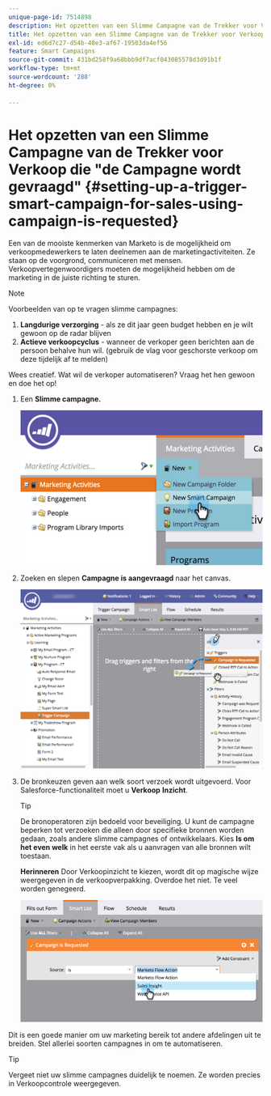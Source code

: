 ```yaml
---
unique-page-id: 7514898
description: Het opzetten van een Slimme Campagne van de Trekker voor Verkoop die "Campagne wordt gevraagd" - Marketo Docs - de Documentatie van het Product
title: Het opzetten van een Slimme Campagne van de Trekker voor Verkoop die "de Campagne wordt gevraagd"
exl-id: ed6d7c27-d54b-48e3-af67-19503da4ef56
feature: Smart Campaigns
source-git-commit: 431bd258f9a68bbb9df7acf043085578d3d91b1f
workflow-type: tm+mt
source-wordcount: '288'
ht-degree: 0%

---
```


# Het opzetten van een Slimme Campagne van de Trekker voor Verkoop die &quot;de Campagne wordt gevraagd&quot; {#setting-up-a-trigger-smart-campaign-for-sales-using-campaign-is-requested}

Een van de mooiste kenmerken van Marketo is de mogelijkheid om verkoopmedewerkers te laten deelnemen aan de marketingactiviteiten. Ze staan op de voorgrond, communiceren met mensen. Verkoopvertegenwoordigers moeten de mogelijkheid hebben om de marketing in de juiste richting te sturen.

>[!NOTE]
>
>Voorbeelden van op te vragen slimme campagnes:
>
>1. **Langdurige verzorging** - als ze dit jaar geen budget hebben en je wilt gewoon op de radar blijven
>1. **Actieve verkoopcyclus** - wanneer de verkoper geen berichten aan de persoon behalve hun wil. (gebruik de vlag voor geschorste verkoop om deze tijdelijk af te melden)
>
>Wees creatief. Wat wil de verkoper automatiseren? Vraag het hen gewoon en doe het op!

1. Een **Slimme campagne.**

   ![](assets/image2015-5-20-16-3a3-3a25.png)

1. Zoeken en slepen **Campagne is aangevraagd** naar het canvas.

   ![](assets/campaignfilterdrag.png)

1. De bronkeuzen geven aan welk soort verzoek wordt uitgevoerd. Voor Salesforce-functionaliteit moet u **Verkoop** **Inzicht**.

   >[!TIP]
   >
   >De bronoperatoren zijn bedoeld voor beveiliging. U kunt de campagne beperken tot verzoeken die alleen door specifieke bronnen worden gedaan, zoals andere slimme campagnes of ontwikkelaars. Kies **Is om het even welk** in het eerste vak als u aanvragen van alle bronnen wilt toestaan.
   >
   >**Herinneren** Door Verkoopinzicht te kiezen, wordt dit op magische wijze weergegeven in de verkoopverpakking. Overdoe het niet. Te veel worden genegeerd.

   ![](assets/image2015-5-20-17-3a56-3a56.png)

Dit is een goede manier om uw marketing bereik tot andere afdelingen uit te breiden. Stel allerlei soorten campagnes in om te automatiseren.

>[!TIP]
>
>Vergeet niet uw slimme campagnes duidelijk te noemen. Ze worden precies in Verkoopcontrole weergegeven.
